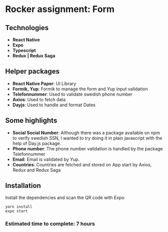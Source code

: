 # Rocker assignment: Form

## Technologies

-   **React Native**
-   **Expo**
-   **Typescript**
-   **Redux | Redux Saga**

## Helper packages

-   **React Native Paper**: UI Library
-   **Formik, Yup**: Formik to manage the form and Yup input validation
-   **Telefonnummer**: Used to validate swedish phone number
-   **Axios**: Used to fetch data
-   **Dayjs**: Used to handle and format Dates

## Some highlights

-   **Social Social Number**: Although there was a package available on npm to verify swedish SSN, I wanted to try doing it in plain javascript with the help of Day.js package.
-   **Phone number**: The phone number validation is handled by the package Telefonnummer
-   **Email**: Email is validated by Yup.
-   **Countries**: Countries are fetched and stored on App start by Axios, Redux and Redux Saga

## Installation

Install the dependencies and scan the QR code with Expo

```
yarn install
expo start
```

### Estimated time to complete: 7 hours
